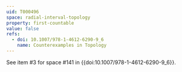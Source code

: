 ```yaml
---
uid: T000496
space: radial-interval-topology
property: first-countable
value: false
refs:
  - doi: 10.1007/978-1-4612-6290-9_6
    name: Counterexamples in Topology
---
```

See item #3 for space #141 in {{doi:10.1007/978-1-4612-6290-9_6}}.
